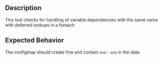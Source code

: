 ## Description

This test checks for handling of variable dependencies with the same name with deferred lookups in a foreach

## Expected Behavior

The configmap should create fine and contain `one: one` in the data.
